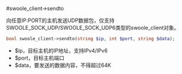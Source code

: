 #swoole_client->sendto

向任意IP:PORT的主机发送UDP数据包，仅支持SWOOLE_SOCK_UDP/SWOOLE_SOCK_UDP6类型的swoole_client对象。

```php
bool swoole_client->sendto(string $ip, int $port, string $data);
```

* $ip，目标主机的IP地址，支持IPv4/IPv6
* $port，目标主机端口
* $data，要发送的数据内容，不得超过64K

